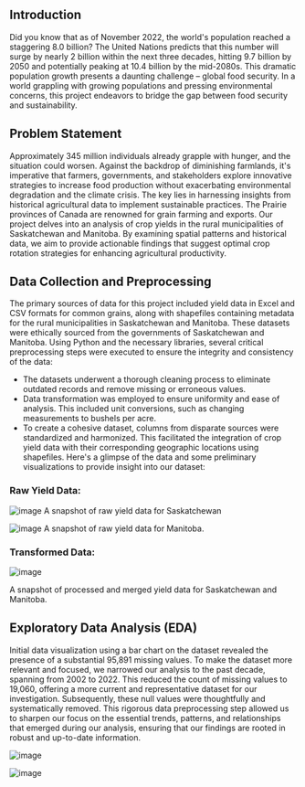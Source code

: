 ## Introduction
Did you know that as of November 2022, the world's population reached a staggering 8.0 billion? The United Nations predicts that this number will surge by nearly 2 billion within the next three decades, hitting 9.7 billion by 2050 and potentially peaking at 10.4 billion by the mid-2080s. This dramatic population growth presents a daunting challenge – global food security. 
In a world grappling with growing populations and pressing environmental concerns, this project endeavors to bridge the gap between food security and sustainability.

## Problem Statement
Approximately 345 million individuals already grapple with hunger, and the situation could worsen.
Against the backdrop of diminishing farmlands, it's imperative that farmers, governments, and stakeholders explore innovative strategies to increase food production without exacerbating environmental degradation and the climate crisis. The key lies in harnessing insights from historical agricultural data to implement sustainable practices.
The Prairie provinces of Canada are renowned for grain farming and exports. Our project delves into an analysis of crop yields in the rural municipalities of Saskatchewan and Manitoba. By examining spatial patterns and historical data, we aim to provide actionable findings that suggest optimal crop rotation strategies for enhancing agricultural productivity.

## Data Collection and Preprocessing
The primary sources of data for this project included yield data in Excel and CSV formats for common grains, along with shapefiles containing metadata for the rural municipalities in Saskatchewan and Manitoba. These datasets were ethically sourced from the governments of Saskatchewan and Manitoba.
Using Python and the necessary libraries, several critical preprocessing steps were executed to ensure the integrity and consistency of the data:
*	The datasets underwent a thorough cleaning process to eliminate outdated records and remove missing or erroneous values.
*	Data transformation was employed to ensure uniformity and ease of analysis. This included unit conversions, such as changing measurements to bushels per acre.
*	To create a cohesive dataset, columns from disparate sources were standardized and harmonized. This facilitated the integration of crop yield data with their corresponding geographic locations using shapefiles.
Here's a glimpse of the data and some preliminary visualizations to provide insight into our dataset:
### Raw Yield Data:
![image](https://github.com/Minidoughnut/AgTech/assets/104665188/ce1b2b01-ea15-46ed-8d7a-353bd1f560b8)
A snapshot of raw yield data for Saskatchewan

 ![image](https://github.com/Minidoughnut/AgTech/assets/104665188/61743d43-e2e5-424d-a900-bcb1480e7b27)
A snapshot of raw yield data for Manitoba.
 
### Transformed Data:
 ![image](https://github.com/Minidoughnut/AgTech/assets/104665188/bb265180-1576-4561-b32c-295f35fb8725)


A snapshot of processed and merged yield data for Saskatchewan and Manitoba.

## Exploratory Data Analysis (EDA)
Initial data visualization using a bar chart on the dataset revealed the presence of a substantial 95,891 missing values. To make the dataset more relevant and focused, we narrowed our analysis to the past decade, spanning from 2002 to 2022. This reduced the count of missing values to 19,060, offering a more current and representative dataset for our investigation.
Subsequently, these null values were thoughtfully and systematically removed.  This rigorous data preprocessing step allowed us to sharpen our focus on the essential trends, patterns, and relationships that emerged during our analysis, ensuring that our findings are rooted in robust and up-to-date information.

![image](https://github.com/Minidoughnut/AgTech/assets/104665188/d7e1f123-060a-4f04-a21f-9ba58874d93d)

![image](https://github.com/Minidoughnut/AgTech/assets/104665188/3ca91dc8-da99-4896-a1fb-91f0abab4230)






